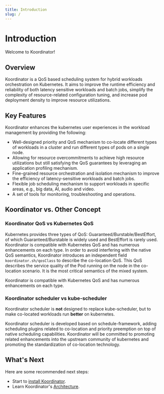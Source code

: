 ```yaml
---
title: Introduction
slug: /
---
```


# Introduction

Welcome to Koordinator!

## Overview

Koordinator is a QoS based scheduling system for hybrid workloads orchestration on Kubernetes. It aims to improve the runtime efficiency and reliability of both latency sensitive workloads and batch jobs, simplify the complexity of resource-related configuration tuning, and increase pod deployment density to improve resource utilizations.


## Key Features

Koordinator enhances the kubernetes user experiences in the workload management by providing the following:

- Well-designed priority and QoS mechanism to co-locate different types of workloads in a cluster and run different types of pods on a single node.
- Allowing for resource overcommitments to achieve high resource utilizations but still satisfying the QoS guarantees by leveraging an application profiling mechanism.
- Fine-grained resource orchestration and isolation mechanism to improve the efficiency of latency-sensitive workloads and batch jobs.
- Flexible job scheduling mechanism to support workloads in specific areas, e.g., big data, AI, audio and video.
- A set of tools for monitoring, troubleshooting and operations.


## Koordinator vs. Other Concept

### Koordinator QoS vs Kubernetes QoS

Kubernetes provides three types of QoS: Guaranteed/Burstable/BestEffort, of which Guaranteed/Burstable is widely used and BestEffort is rarely used. Koordinator is compatible with Kubernetes QoS and has numerous enhancements on each type. In order to avoid interfering with the native QoS semantics, Koordinator introduces an independent field ```koordinator.sh/qosClass``` to describe the co-location QoS. This QoS describes the service quality of the Pod running on the node in the co-location scenario. It is the most critical semantics of the mixed system.

Koordinator is compatible with Kubernetes QoS and has numerous enhancements on each type.

### Koordinator scheduler vs kube-scheduler

Koordinator scheduler is **not** designed to replace kube-scheduler, but to make co-located workloads run **better** on kubernetes.

Koordinator scheduler is developed based on schedule-framework, adding scheduling plugins related to co-location and priority preemption on top of native scheduling capabilities. Koordinator will be committed to promoting related enhancements into the upstream community of kubernetes and promoting the standardization of co-location technology.


## What's Next

Here are some recommended next steps:

- Start to [install Koordinator](./installation).
- Learn Koordinator's [Architecture](core-concepts/architecture).


